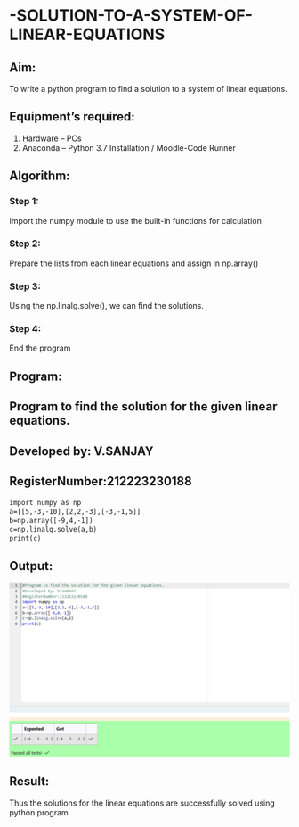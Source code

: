# -SOLUTION-TO-A-SYSTEM-OF-LINEAR-EQUATIONS
## Aim:
To write a python program to find a solution to a system of linear equations.
## Equipment’s required:
1. 	Hardware – PCs
2. 	Anaconda – Python 3.7 Installation / Moodle-Code Runner
## Algorithm:
### Step 1: 
Import the numpy module to use the built-in functions for calculation
### Step 2: 
Prepare the lists from each linear equations and assign in np.array()
### Step 3: 
Using the np.linalg.solve(), we can find the solutions.
### Step 4: 
End the program
## Program:
## Program to find the solution for the given linear equations.
## Developed by: V.SANJAY
## RegisterNumber:212223230188
```
import numpy as np
a=[[5,-3,-10],[2,2,-3],[-3,-1,5]]
b=np.array([-9,4,-1])
c=np.linalg.solve(a,b)
print(c)
```

## Output:
![alt text](<Screenshot 2024-04-06 150931.png>)

## Result: 
Thus the solutions for the linear equations are successfully solved using python program

